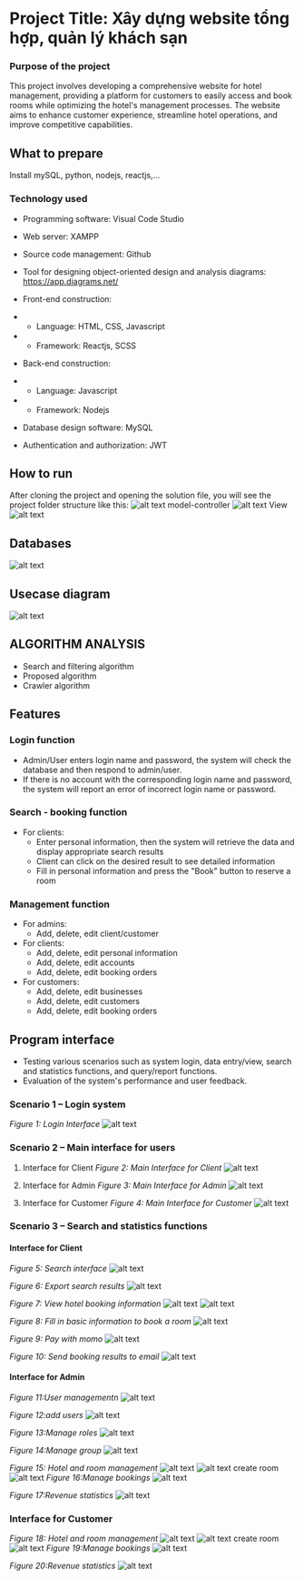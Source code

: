 # Project Title: Xây dựng website tổng hợp, quản lý khách sạn

### Purpose of the project
This project involves developing a comprehensive website for hotel management, providing a platform for customers to easily access and book rooms while optimizing the hotel's management processes. The website aims to enhance customer experience, streamline hotel operations, and improve competitive capabilities.

## What to prepare
Install mySQL, python, nodejs, reactjs,...
### Technology used
- Programming software: Visual Code Studio

- Web server: XAMPP

- Source code management: Github

- Tool for designing object-oriented design and analysis diagrams: https://app.diagrams.net/
- Front-end construction:

- + Language: HTML, CSS, Javascript

- + Framework: Reactjs, SCSS

- Back-end construction:

- + Language: Javascript

- + Framework: Nodejs

- Database design software: MySQL

- Authentication and authorization: JWT
## How to run
After cloning the project and opening the solution file, you will see the project folder structure like this:
![alt text](imge/image-3.png)
model-controller
![alt text](image-4.png)
View
![alt text](image-5.png)
## Databases
![alt text](image-8.png)
## Usecase diagram
![alt text](image-7.png)

## ALGORITHM ANALYSIS
- Search and filtering algorithm
- Proposed algorithm
- Crawler algorithm
## Features
### Login function
- Admin/User enters login name and password, the system will check the database and then respond to admin/user.
- If there is no account with the corresponding login name and password, the system will report an error of incorrect login name or password.
### Search - booking function
- For clients:
   + Enter personal information, then the system will retrieve the data and display appropriate search results
   + Client can click on the desired result to see detailed information
   + Fill in personal information and press the "Book" button to reserve a room
### Management function
- For admins:
   + Add, delete, edit client/customer
- For clients:
   + Add, delete, edit personal information
   + Add, delete, edit accounts
   + Add, delete, edit booking orders
- For customers:
   + Add, delete, edit businesses
   + Add, delete, edit customers
   + Add, delete, edit booking orders
## Program interface
- Testing various scenarios such as system login, data entry/view, search and statistics functions, and query/report functions.
- Evaluation of the system's performance and user feedback.

### Scenario 1 – Login system
*Figure 1: Login Interface*
![alt text](image-1.png)

### Scenario 2 – Main interface for users

1. Interface for Client
*Figure 2: Main Interface for Client*
![alt text](image-2.png)

2. Interface for Admin
*Figure 3: Main Interface for Admin*
![alt text](image-9.png)

3. Interface for Customer
*Figure 4: Main Interface for Customer*
![alt text](image-10.png)


### Scenario 3 – Search and statistics functions

#### Interface for Client
*Figure 5: Search interface*
![alt text](image-11.png)

*Figure 6: Export search results*
![alt text](image-12.png)

*Figure 7: View hotel booking information*
![alt text](image-13.png)
![alt text](image-14.png)

*Figure 8: Fill in basic information to book a room*
![alt text](image-15.png)

*Figure 9: Pay with momo*
![alt text](image-16.png)

*Figure 10: Send booking results to email*
![alt text](image-17.png)

#### Interface for Admin
*Figure 11:User managementn*
![alt text](image-18.png)

*Figure 12:add users*
![alt text](image-19.png)

*Figure 13:Manage roles*
![alt text](image-20.png)

*Figure 14:Manage group*
![alt text](image-21.png)

*Figure 15: Hotel and room management*
![alt text](image-22.png)
![alt text](image-23.png)
create room
![alt text](image-24.png)
*Figure 16:Manage bookings*
![alt text](image-25.png)

*Figure 17:Revenue statistics*
![alt text](image-26.png)


### Interface for Customer
*Figure 18: Hotel and room management*
![alt text](image-22.png)
![alt text](image-23.png)
create room
![alt text](image-24.png)
*Figure 19:Manage bookings*
![alt text](image-25.png)

*Figure 20:Revenue statistics*
![alt text](image-26.png)

